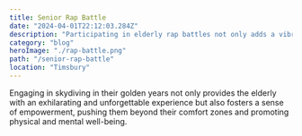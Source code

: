```yaml
---
title: Senior Rap Battle
date: "2024-04-01T22:12:03.284Z"
description: "Participating in elderly rap battles not only adds a vibrant and entertaining dimension to their lives but also cultivates cognitive agility, creativity, and a strong sense of camaraderie, enhancing the overall mental and social well-being of seniors."
category: "blog"
heroImage: "./rap-battle.png"
path: "/senior-rap-battle"
location: "Timsbury"
---
```


Engaging in skydiving in their golden years not only provides the elderly with an exhilarating and unforgettable experience but also fosters a sense of empowerment, pushing them beyond their comfort zones and promoting physical and mental well-being.
